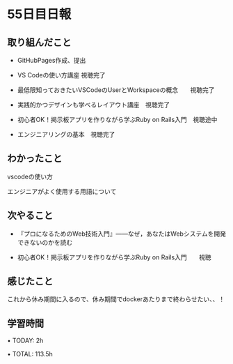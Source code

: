 # 55日目日報

## 取り組んだこと
- GitHubPages作成、提出
  
- VS Codeの使い方講座 視聴完了

- 最低限知っておきたいVSCodeのUserとWorkspaceの概念　　視聴完了

- 実践的かつデザインも学べるレイアウト講座　視聴完了

- 初心者OK！掲示板アプリを作りながら学ぶRuby on Rails入門　視聴途中

- エンジニアリングの基本　視聴完了
  
## わかったこと
 vscodeの使い方

 エンジニアがよく使用する用語について
 
## 次やること
- 『プロになるためのWeb技術入門』――なぜ，あなたはWebシステムを開発できないのかを読む

- 初心者OK！掲示板アプリを作りながら学ぶRuby on Rails入門　　視聴

## 感じたこと
これから休み期間に入るので、休み期間でdockerあたりまで終わらせたい、、！

## 学習時間
• TODAY: 2h

• TOTAL: 113.5h
